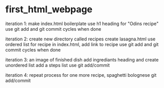 # first_html_webpage
iteration 1:
make index.html boilerplate
use h1 heading for "Odins recipe"
use git add and git commit cycles when done

iteration 2:
create new directory called recipes
create lasagna.html
use ordered list for recipe
in index.html, add link to recipe
use git add and git commit cycles when done 

iteration 3:
an image of finished dish 
add ingrediants heading and create unordered list
add a steps list
use git add/commit

iteration 4:
repeat process for one more recipe, spaghetti bolognese
git add/commit